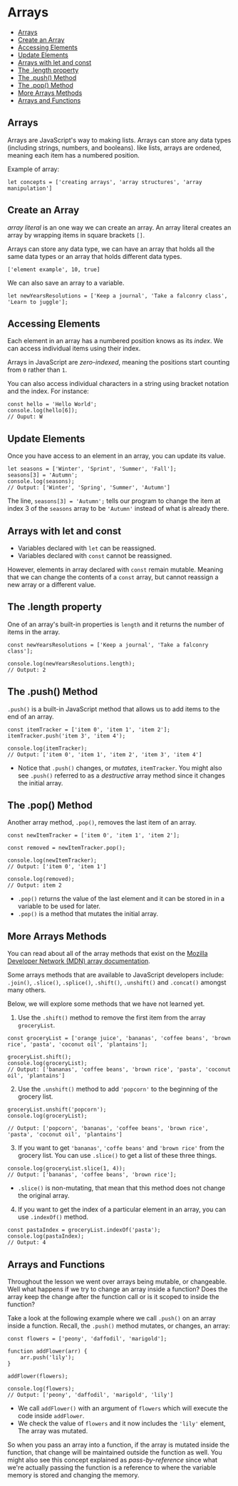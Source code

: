 # Arrays

* [Arrays](#Arrays)
* [Create an Array](#Create-an-Array)
* [Accessing Elements](#Accessing-Elements)
* [Update Elements](#Update-Elements)
* [Arrays with let and const](#Arrays-with-let-and-const)
* [The .length property](#The-.length-property)
* [The .push() Method](#The-.push()-Method)
* [The .pop() Method](#The-.pop()-Method)
* [More Arrays Methods](#More-Arrays-Methods)
* [Arrays and Functions](#Arrays-and-Functions)


## Arrays
Arrays are JavaScript's way to making lists. Arrays can store any data types (including strings, numbers, and booleans). like lists, arrays are ordened, meaning each item has a numbered position.

Example of array:

```
let concepts = ['creating arrays', 'array structures', 'array manipulation']
```

## Create an Array
*array literal* is an one way we can create an array. An array literal creates an array by wrapping items in square brackets `[]`.

Arrays can store any data type, we can have an array that holds all the same data types or an array that holds different data types.

`['element example', 10, true]`

We can also save an array to a variable.

```
let newYearsResolutions = ['Keep a journal', 'Take a falconry class', 'Learn to juggle'];
```

## Accessing Elements
Each element in an array has a numbered position knows as its *index*. We can access individual items using their index.

Arrays in JavaScript are *zero-indexed*, meaning the positions start counting from `0` rather than `1`.

You can also access individual characters in a string using bracket notation and the index. For instance:

```
const hello = 'Hello World';
console.log(hello[6]);
// Ouput: W
```

## Update Elements
Once you have access to an element in an array, you can update its value.

```
let seasons = ['Winter', 'Sprint', 'Summer', 'Fall'];
seasons[3] = 'Autumn';
console.log(seasons);
// Output: ['Winter', 'Spring', 'Summer', 'Autumn']
```
The line, `seasons[3] = 'Autumn';` tells our program to change the item at index 3 of the `seasons` array to be `'Autumn'` instead of what is already there.

## Arrays with let and const
+ Variables declared with `let` can be reassigned.
+ Variables declared with `const` cannot be reassigned.

However, elements in array declared with `const` remain mutable. Meaning that we can change the contents of a `const` array, but cannot reassign a new array or a different value.

## The .length property
One of an array's built-in properties is `length` and it returns the number of items in the array.

```
const newYearsResolutions = ['Keep a journal', 'Take a falconry class'];

console.log(newYearsResolutions.length);
// Output: 2
```

## The .push() Method
`.push()` is a built-in JavaScript method that allows us to add items to the end of an array.

```
const itemTracker = ['item 0', 'item 1', 'item 2'];
itemTracker.push('item 3', 'item 4');

console.log(itemTracker);
// Output: ['item 0', 'item 1', 'item 2', 'item 3', 'item 4']
```

+ Notice that `.push()` changes, or *mutates*, `itemTracker`. You might also see `.push()` referred to as a *destructive* array method since it changes the initial array.

## The .pop() Method
Another array method, `.pop()`, removes the last item of an array.

```
const newItemTracker = ['item 0', 'item 1', 'item 2'];

const removed = newItemTracker.pop();

console.log(newItemTracker);
// Output: ['item 0', 'item 1']

console.log(removed);
// Output: item 2
```

+ `.pop()` returns the value of the last element and it can be stored in in a variable to be used for later.
+ `.pop()` is a method that mutates the initial array.

## More Arrays Methods
You can read about all of the array methods that exist on the [Mozilla Developer Network (MDN) array documentation](https://developer.mozilla.org/en-US/docs/Web/JavaScript/Reference/Global_Objects/Array).

Some arrays methods that are available to JavaScript developers include: `.join()`, `.slice()`, `.splice()`, `.shift()`, `.unshift()` and `.concat()` amongst many others.

Below, we will explore some methods that we have not learned yet.

1. Use the `.shift()` method to remove the first item from the array `groceryList`.
```
const groceryList = ['orange juice', 'bananas', 'coffee beans', 'brown rice', 'pasta', 'coconut oil', 'plantains'];

groceryList.shift();
console.log(groceryList);
// Output: ['bananas', 'coffee beans', 'brown rice', 'pasta', 'coconut oil', 'plantains']
```

2. Use the `.unshift()` method to add `'popcorn'` to the beginning of the grocery list.
```
groceryList.unshift('popcorn');
console.log(groceryList);

// Output: ['popcorn', 'bananas', 'coffee beans', 'brown rice', 'pasta', 'coconut oil', 'plantains']
```

3. If you want to get `'bananas'`, `'coffe beans'` and `'brown rice'` from the grocery list. You can use `.slice()` to get a list of these three things.
```
console.log(groceryList.slice(1, 4));
// Output: ['bananas', 'coffee beans', 'brown rice'];
```
+ `.slice()` is non-mutating, that mean that this method does not change the original array.

4. If you want to get the index of a particular element in an array, you can use `.indexOf()` method.
```
const pastaIndex = groceryList.indexOf('pasta');
console.log(pastaIndex);
// Output: 4
```

## Arrays and Functions
Throughout the lesson we went over arrays being mutable, or changeable. Well what happens if we try to change an array inside a function? Does the array keep the change after the function call or is it scoped to inside the function?

Take a look at the following example where we call `.push()` on an array inside a function. Recall, the `.push()` method mutates, or changes, an array:

```
const flowers = ['peony', 'daffodil', 'marigold'];

function addFlower(arr) {
    arr.push('lily');
}

addFlower(flowers);

console.log(flowers);
// Output: ['peony', 'daffodil', 'marigold', 'lily']
```
+ We call `addFlower()` with an argument of `flowers` which will execute the code inside `addFlower`.
+ We check the value of `flowers` and it now includes the `'lily'` element, The array was mutated.

So when you pass an array into a function, if the array is mutated inside the function, that change will be maintained outside the function as well. You might also see this concept explained as *pass-by-reference* since what we're actually passing the function is a reference to where the variable memory is stored and changing the memory.